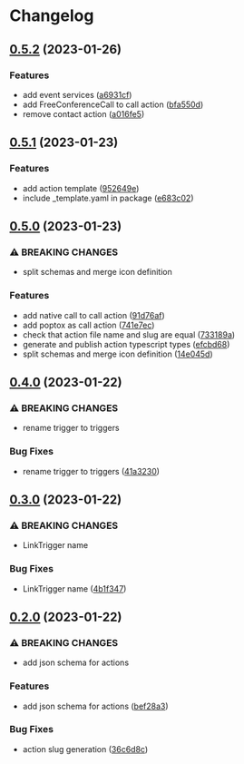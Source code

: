# Changelog

## [0.5.2](https://github.com/actionshq/actions/compare/v0.5.1...v0.5.2) (2023-01-26)


### Features

* add event services ([a6931cf](https://github.com/actionshq/actions/commit/a6931cfe4bc30d8904cfd4c65ee4a45e37177a08))
* add FreeConferenceCall to call action ([bfa550d](https://github.com/actionshq/actions/commit/bfa550dfb83a1cb7ae7144feac4796435bf2963a))
* remove contact action ([a016fe5](https://github.com/actionshq/actions/commit/a016fe5ae207b89f0e7baf96c55b12a60c0592fe))

## [0.5.1](https://github.com/actionshq/actions/compare/v0.5.0...v0.5.1) (2023-01-23)


### Features

* add action template ([952649e](https://github.com/actionshq/actions/commit/952649ee74c8565ed7ba5efff5269d83a294da17))
* include _template.yaml in package ([e683c02](https://github.com/actionshq/actions/commit/e683c02d4820a198ad3cfd2b5cba6e97ea217c7e))

## [0.5.0](https://github.com/actionshq/actions/compare/v0.4.0...v0.5.0) (2023-01-23)


### ⚠ BREAKING CHANGES

* split schemas and merge icon definition

### Features

* add native call to call action ([91d76af](https://github.com/actionshq/actions/commit/91d76aff06894875c4237ada5d74a32ab29eee78))
* add poptox as call action ([741e7ec](https://github.com/actionshq/actions/commit/741e7ec1fd587417b2233fe72b81d77c24c2dc9c))
* check that action file name and slug are equal ([733189a](https://github.com/actionshq/actions/commit/733189afc869b9bdcb482b2d55899ba31a128cc2))
* generate and publish action typescript types ([efcbd68](https://github.com/actionshq/actions/commit/efcbd682315ea52f82dcae128958d07a3167d43f))
* split schemas and merge icon definition ([14e045d](https://github.com/actionshq/actions/commit/14e045d4d5f083c5088d0df23f55670bba5d10b6))

## [0.4.0](https://github.com/actionshq/actions/compare/v0.3.0...v0.4.0) (2023-01-22)


### ⚠ BREAKING CHANGES

* rename trigger to triggers

### Bug Fixes

* rename trigger to triggers ([41a3230](https://github.com/actionshq/actions/commit/41a32304c15a688801ea077dc6b9b3ef4f0cae00))

## [0.3.0](https://github.com/actionshq/actions/compare/v0.2.0...v0.3.0) (2023-01-22)


### ⚠ BREAKING CHANGES

* LinkTrigger name

### Bug Fixes

* LinkTrigger name ([4b1f347](https://github.com/actionshq/actions/commit/4b1f3478b795a51c1c0095628f82076af80deabc))

## [0.2.0](https://github.com/actionshq/actions/compare/v0.1.0...v0.2.0) (2023-01-22)


### ⚠ BREAKING CHANGES

* add json schema for actions

### Features

* add json schema for actions ([bef28a3](https://github.com/actionshq/actions/commit/bef28a3814152b467c8fbc793edee07002909eec))


### Bug Fixes

* action slug generation ([36c6d8c](https://github.com/actionshq/actions/commit/36c6d8c8cb067b8c948b139633859c6729e04064))
